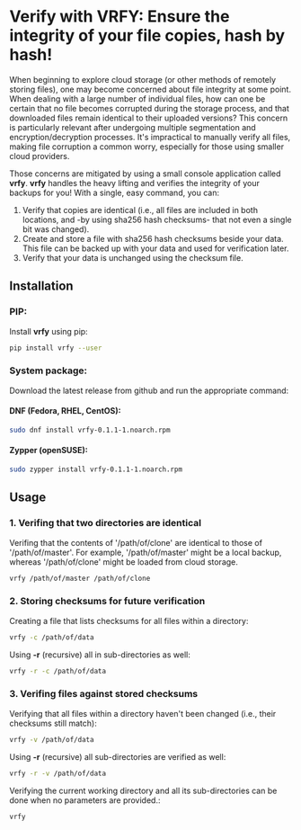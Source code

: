 ﻿# Verify with VRFY: Ensure the integrity of your file copies, hash by hash!

When beginning to explore cloud storage (or other methods of remotely storing files), one may become concerned about file integrity at some point. When dealing with a large number of individual files, how can one be certain that no file becomes corrupted during the storage process, and that downloaded files remain identical to their uploaded versions? This concern is particularly relevant after undergoing multiple segmentation and encryption/decryption processes. It's impractical to manually verify all files, making file corruption a common worry, especially for those using smaller cloud providers. 

Those concerns are mitigated by using a small console application called **vrfy**. **vrfy** handles the heavy lifting and verifies the integrity of your backups for you!
With a single, easy command, you can:

1. Verify that copies are identical (i.e., all files are included in both locations, and -by using sha256 hash checksums- that not even a single bit was changed).
2. Create and store a file with sha256 hash checksums beside your data. This file can be backed up with your data and used for verification later.
3. Verify that your data is unchanged using the checksum file.

## Installation
### PIP: 
Install **vrfy** using pip:
```bash
pip install vrfy --user
```


### System package:
Download the latest release from github and run the appropriate command:
#### DNF (Fedora, RHEL, CentOS):
```bash
sudo dnf install vrfy-0.1.1-1.noarch.rpm
```
#### Zypper (openSUSE):
```bash
sudo zypper install vrfy-0.1.1-1.noarch.rpm
```
 
## Usage
### 1. Verifing that two directories are identical
Verifing that the contents of '/path/of/clone' are identical to those of '/path/of/master'. For example, '/path/of/master' might be a local backup, whereas '/path/of/clone' might be loaded from cloud storage. 
```bash
vrfy /path/of/master /path/of/clone
```
### 2. Storing checksums for future verification
Creating a file that lists checksums for all files within a directory:
```bash
vrfy -c /path/of/data
```
Using **-r** (recursive) all in sub-directories as well:
```bash
vrfy -r -c /path/of/data
```
### 3. Verifing files against stored checksums
Verifying that all files within a directory haven't been changed (i.e., their checksums still match):
```bash
vrfy -v /path/of/data
```
Using **-r** (recursive) all sub-directories are verified as well:
```bash
vrfy -r -v /path/of/data
```
Verifying the current working directory and all its sub-directories can be done when no parameters are provided.:
```bash
vrfy
```
